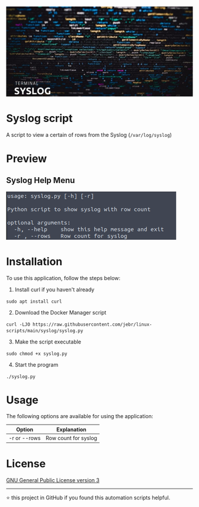 <p align="center">
	<img alt="Logo" src="https://raw.githubusercontent.com/jebr/linux-scripts/main/demo/images/syslog.jpg">
</p>

# Syslog script

A script to view a certain of rows from the Syslog (`/var/log/syslog`)

# Preview

## Syslog Help Menu
<img src="https://raw.githubusercontent.com/jebr/linux-scripts/main/demo/images/syslog.png">


# Installation

To use this application, follow the steps below:
1. Install curl if you haven't already

`sudo apt install curl`

2. Download the Docker Manager script

`curl -LJO https://raw.githubusercontent.com/jebr/linux-scripts/main/syslog/syslog.py`

3. Make the script executable

`sudo chmod +x syslog.py`

4. Start the program

`./syslog.py`


# Usage

The following options are available for using the application:

| Option         | Explanation                         |
|----------------|-------------------------------------|
| -r or --rows   | Row count for syslog                |

# License

[GNU General Public License version 3](https://raw.githubusercontent.com/jebr/linux-scripts/v1.0/LICENSE)

<hr>

:star: this project in GitHub if you found this automation scripts helpful.
